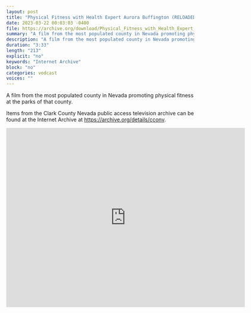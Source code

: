 ```yaml
---
layout: post
title: "Physical Fitness with Health Expert Aurora Buffington (RELOADED)"
date: 2023-03-22 00:03:03 -0400
file: https://archive.org/download/Physical_Fitness_with_Health_Expert_Aurora_Buffington/Physical_Fitness_with_Health_Expert_Aurora_Buffington.HD.mov
summary: "A film from the most populated county in Nevada promoting physical fitness at the parks of that county."
description: "A film from the most populated county in Nevada promoting physical fitness at the parks of that county."
duration: "3:33"
length: "213"
explicit: "no" 
keywords: "Internet Archive"
block: "no" 
categories: vodcast
voices: ""
---
```

A film from the most populated county in Nevada promoting physical fitness at the parks of that county.

Items from the Clark County Nevada public access television archive can be found at the Internet Archive at <https://archive.org/details/cconv>.

<iframe src="https://archive.org/embed/Physical_Fitness_with_Health_Expert_Aurora_Buffington" width="640" height="480" frameborder="0" webkitallowfullscreen="true" mozallowfullscreen="true" allowfullscreen></iframe>
